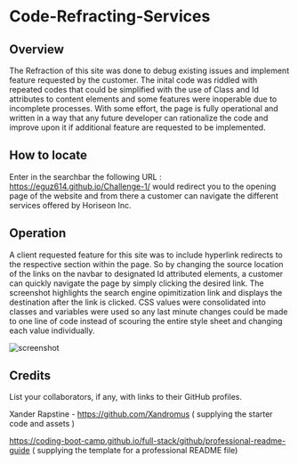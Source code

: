 # Code-Refracting-Services


## Overview

The Refraction of this site was done to debug existing issues and implement feature requested by the customer. The inital code was riddled with repeated codes that could be simplified with the use of Class and Id attributes to content elements and some features were inoperable due to incomplete processes. With some effort, the page is fully operational and written in a way that any future developer can rationalize the code and improve upon it if additional feature are requested to be implemented.

## How to locate

 Enter in the searchbar the following URL : https://eguz614.github.io/Challenge-1/  would redirect you to the opening page of the website and from there a customer can navigate the different services offered by Horiseon Inc.

## Operation

A client requested feature for this site was to include  hyperlink redirects to the respective section within the page. So by changing the source location of the links on the navbar to designated Id attributed elements, a customer can quickly navigate the page by simply clicking the desired link. The screenshot highlights the search engine opimitization link and displays the destination after the link is clicked. CSS values were consolidated into classes and variables were used so any last minute changes could be made to one line of code instead of scouring the entire style sheet and changing each value individually.

![screenshot](Instructions.jpg)



## Credits

List your collaborators, if any, with links to their GitHub profiles.
 
 Xander Rapstine - https://github.com/Xandromus  ( supplying the starter code and assets )
 
 https://coding-boot-camp.github.io/full-stack/github/professional-readme-guide ( supplying the template for a professional README file)


